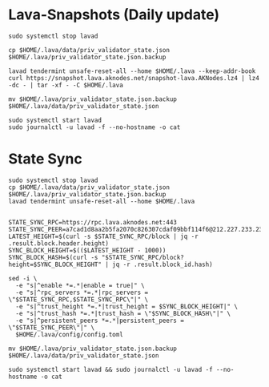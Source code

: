 # Lava-Snapshots (Daily update)

    sudo systemctl stop lavad

    cp $HOME/.lava/data/priv_validator_state.json $HOME/.lava/priv_validator_state.json.backup 

    lavad tendermint unsafe-reset-all --home $HOME/.lava --keep-addr-book 
    curl https://snapshot.lava.aknodes.net/snapshot-lava.AKNodes.lz4 | lz4 -dc - | tar -xf - -C $HOME/.lava

    mv $HOME/.lava/priv_validator_state.json.backup $HOME/.lava/data/priv_validator_state.json 

    sudo systemctl start lavad
    sudo journalctl -u lavad -f --no-hostname -o cat


# State Sync

    sudo systemctl stop lavad
    cp $HOME/.lava/data/priv_validator_state.json $HOME/.lava/priv_validator_state.json.backup
    lavad tendermint unsafe-reset-all --home $HOME/.lava
    
    
    STATE_SYNC_RPC=https://rpc.lava.aknodes.net:443
    STATE_SYNC_PEER=a7cad1d8aa2b5fa2070c826307cdaf09bbf114f6@212.227.233.231:36656
    LATEST_HEIGHT=$(curl -s $STATE_SYNC_RPC/block | jq -r .result.block.header.height)
    SYNC_BLOCK_HEIGHT=$(($LATEST_HEIGHT - 1000))
    SYNC_BLOCK_HASH=$(curl -s "$STATE_SYNC_RPC/block?height=$SYNC_BLOCK_HEIGHT" | jq -r .result.block_id.hash)

    sed -i \
      -e "s|^enable *=.*|enable = true|" \
      -e "s|^rpc_servers *=.*|rpc_servers = \"$STATE_SYNC_RPC,$STATE_SYNC_RPC\"|" \
      -e "s|^trust_height *=.*|trust_height = $SYNC_BLOCK_HEIGHT|" \
      -e "s|^trust_hash *=.*|trust_hash = \"$SYNC_BLOCK_HASH\"|" \
      -e "s|^persistent_peers *=.*|persistent_peers = \"$STATE_SYNC_PEER\"|" \
      $HOME/.lava/config/config.toml

    mv $HOME/.lava/priv_validator_state.json.backup $HOME/.lava/data/priv_validator_state.json
   
    sudo systemctl start lavad && sudo journalctl -u lavad -f --no-hostname -o cat
